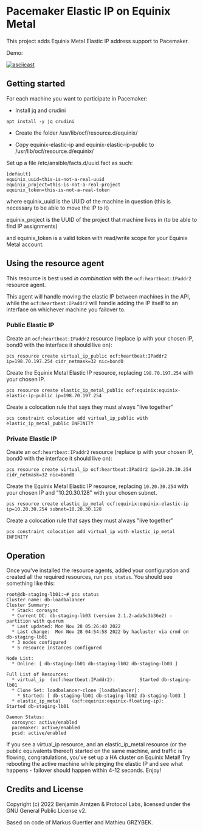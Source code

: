 # Pacemaker Elastic IP on Equinix Metal
This project adds Equinix Metal Elastic IP address support to Pacemaker.

Demo:

[![asciicast](https://asciinema.org/a/X5bkycTrWOCod7bljEaRsN5Qv.svg)](https://asciinema.org/a/X5bkycTrWOCod7bljEaRsN5Qv)

## Getting started
For each machine you want to participate in Pacemaker:

* Install jq and crudini

`apt install -y jq crudini`

* Create the folder /usr/lib/ocf/resource.d/equinix/

* Copy equinix-elastic-ip and equinix-elastic-ip-public to /usr/lib/ocf/resource.d/equinix/

Set up a file /etc/ansible/facts.d/uuid.fact as such:

```
[default]
equinix_uuid=this-is-not-a-real-uuid
equinix_project=this-is-not-a-real-project
equinix_token=this-is-not-a-real-token
```

where equinix_uuid is the UUID of the machine in question (this is necessary to be able to move the IP to it)

equinix_project is the UUID of the project that machine lives in (to be able to find IP assignments)

and equinix_token is a valid token with read/write scope for your Equinix Metal account.

## Using the resource agent

This resource is best used *in combination* with the `ocf:heartbeat:IPaddr2` resource agent. 

This agent will handle moving the elastic IP between machines in the API, while the `ocf:heartbeat:IPaddr2` 
will handle adding the IP itself to an interface on whichever machine you failover to.

### Public Elastic IP
Create an `ocf:heartbeat:IPaddr2` resource (replace ip with your chosen IP, bond0 with the interface it should live on):

`pcs resource create virtual_ip_public ocf:heartbeat:IPaddr2 ip=198.70.197.254 cidr_netmask=32 nic=bond0`

Create the Equinix Metal Elastic IP resource, replacing `198.70.197.254` with your chosen IP.

`pcs resource create elastic_ip_metal_public ocf:equinix:equinix-elastic-ip-public ip=198.70.197.254`

Create a colocation rule that says they must always "live together"

`pcs constraint colocation add virtual_ip_public with elastic_ip_metal_public INFINITY`

### Private Elastic IP
Create an `ocf:heartbeat:IPaddr2` resource (replace ip with your chosen IP, bond0 with the interface it should live on):

`pcs resource create virtual_ip ocf:heartbeat:IPaddr2 ip=10.20.30.254 cidr_netmask=32 nic=bond0`

Create the Equinix Metal Elastic IP resource, replacing `10.20.30.254` with your chosen IP and "10.20.30.128" with your chosen subnet.

`pcs resource create elastic_ip_metal ocf:equinix:equinix-elastic-ip ip=10.20.30.254 subnet=10.20.30.128`

Create a colocation rule that says they must always "live together"

`pcs constraint colocation add virtual_ip with elastic_ip_metal INFINITY`

## Operation
Once you've installed the resource agents, added your configuration and created all the required resources, run `pcs status`. You should see something like this:

```
root@db-staging-lb01:~# pcs status
Cluster name: db-loadbalancer
Cluster Summary:
  * Stack: corosync
  * Current DC: db-staging-lb03 (version 2.1.2-ada5c3b36e2) - partition with quorum
  * Last updated: Mon Nov 28 05:26:40 2022
  * Last change:  Mon Nov 28 04:54:58 2022 by hacluster via crmd on db-staging-lb01
  * 3 nodes configured
  * 5 resource instances configured

Node List:
  * Online: [ db-staging-lb01 db-staging-lb02 db-staging-lb03 ]

Full List of Resources:
  * virtual_ip  (ocf:heartbeat:IPaddr2):         Started db-staging-lb01
  * Clone Set: loadbalancer-clone [loadbalancer]:
    * Started: [ db-staging-lb01 db-staging-lb02 db-staging-lb03 ]
  * elastic_ip_metal    (ocf:equinix:equinix-floating-ip):       Started db-staging-lb01

Daemon Status:
  corosync: active/enabled
  pacemaker: active/enabled
  pcsd: active/enabled
```

If you see a virtual_ip resource, and an elastic_ip_metal resource (or the public equivalents thereof) started on the same machine, and traffic is flowing, congratulations, you've set up a HA cluster on Equinix Metal! Try rebooting the active machine while pinging the elastic IP and see what happens - failover should happen within 4-12 seconds. Enjoy!

## Credits and License

Copyright (c) 2022 Benjamin Arntzen & Protocol Labs, licensed under the GNU General Public License v2.

Based on code of Markus Guertler and Mathieu GRZYBEK.
